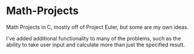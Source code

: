 Math-Projects
=============

Math Projects in C, mostly off of Project Euler, but some are my own ideas.

I've added additional functionality to many of the problems, such as the ability to take user input and calculate more than just the specified result.
